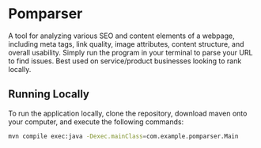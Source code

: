 # Pomparser
A tool for analyzing various SEO and content elements of a webpage, including meta tags, link quality, image attributes, content structure, and overall usability. 
Simply run the program in your terminal to parse your URL to find issues. Best used on service/product businesses looking to rank locally.

## Running Locally

To run the application locally, clone the repository, download maven onto your computer, and execute the following commands:

```sh
mvn compile exec:java -Dexec.mainClass=com.example.pomparser.Main

